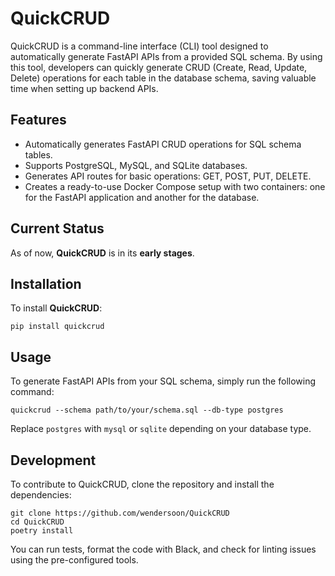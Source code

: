 # QuickCRUD

QuickCRUD is a command-line interface (CLI) tool designed to automatically generate FastAPI APIs from a provided SQL schema. By using this tool, developers can quickly generate CRUD (Create, Read, Update, Delete) operations for each table in the database schema, saving valuable time when setting up backend APIs.

## Features

- Automatically generates FastAPI CRUD operations for SQL schema tables.
- Supports PostgreSQL, MySQL, and SQLite databases.
- Generates API routes for basic operations: GET, POST, PUT, DELETE.
- Creates a ready-to-use Docker Compose setup with two containers: one for the FastAPI application and another for the database.

## Current Status

As of now, **QuickCRUD** is in its **early stages**. 

## Installation

To install **QuickCRUD**:


```
pip install quickcrud
```

## Usage

To generate FastAPI APIs from your SQL schema, simply run the following command:

```
quickcrud --schema path/to/your/schema.sql --db-type postgres
```

Replace `postgres` with `mysql` or `sqlite` depending on your database type.

## Development

To contribute to QuickCRUD, clone the repository and install the dependencies:

```
git clone https://github.com/wendersoon/QuickCRUD
cd QuickCRUD
poetry install
```

You can run tests, format the code with Black, and check for linting issues using the pre-configured tools.
